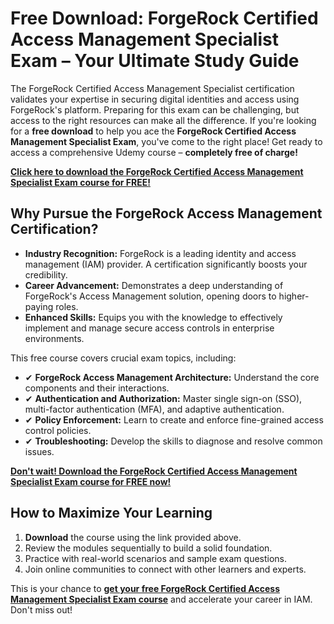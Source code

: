 # Free Download: ForgeRock Certified Access Management Specialist Exam – Your Ultimate Study Guide

The ForgeRock Certified Access Management Specialist certification validates your expertise in securing digital identities and access using ForgeRock's platform. Preparing for this exam can be challenging, but access to the right resources can make all the difference. If you're looking for a **free download** to help you ace the **ForgeRock Certified Access Management Specialist Exam**, you've come to the right place! Get ready to access a comprehensive Udemy course – **completely free of charge!**

[**Click here to download the ForgeRock Certified Access Management Specialist Exam course for FREE!**](https://udemywork.com/forgerock-certified-access-management-specialist-exam)

## Why Pursue the ForgeRock Access Management Certification?

*   **Industry Recognition:** ForgeRock is a leading identity and access management (IAM) provider. A certification significantly boosts your credibility.
*   **Career Advancement:** Demonstrates a deep understanding of ForgeRock's Access Management solution, opening doors to higher-paying roles.
*   **Enhanced Skills:** Equips you with the knowledge to effectively implement and manage secure access controls in enterprise environments.

This free course covers crucial exam topics, including:

*   ✔ **ForgeRock Access Management Architecture:** Understand the core components and their interactions.
*   ✔ **Authentication and Authorization:** Master single sign-on (SSO), multi-factor authentication (MFA), and adaptive authentication.
*   ✔ **Policy Enforcement:** Learn to create and enforce fine-grained access control policies.
*   ✔ **Troubleshooting:** Develop the skills to diagnose and resolve common issues.

[**Don't wait! Download the ForgeRock Certified Access Management Specialist Exam course for FREE now!**](https://udemywork.com/forgerock-certified-access-management-specialist-exam)

## How to Maximize Your Learning

1.  **Download** the course using the link provided above.
2.  Review the modules sequentially to build a solid foundation.
3.  Practice with real-world scenarios and sample exam questions.
4.  Join online communities to connect with other learners and experts.

This is your chance to **[get your free ForgeRock Certified Access Management Specialist Exam course](https://udemywork.com/forgerock-certified-access-management-specialist-exam)** and accelerate your career in IAM. Don't miss out!
